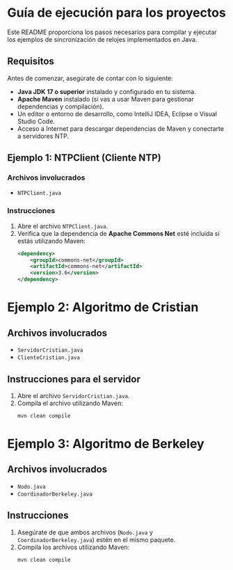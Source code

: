 # Guía de ejecución para los proyectos

Este README proporciona los pasos necesarios para compilar y ejecutar los ejemplos de sincronización de relojes implementados en Java.

## Requisitos

Antes de comenzar, asegúrate de contar con lo siguiente:
- **Java JDK 17 o superior** instalado y configurado en tu sistema.
- **Apache Maven** instalado (si vas a usar Maven para gestionar dependencias y compilación).
- Un editor o entorno de desarrollo, como IntelliJ IDEA, Eclipse o Visual Studio Code.
- Acceso a Internet para descargar dependencias de Maven y conectarte a servidores NTP.

## Ejemplo 1: NTPClient (Cliente NTP)

### Archivos involucrados
- `NTPClient.java`

### Instrucciones
1. Abre el archivo `NTPClient.java`.
2. Verifica que la dependencia de **Apache Commons Net** esté incluida si estás utilizando Maven:
   ```xml
   <dependency>
       <groupId>commons-net</groupId>
       <artifactId>commons-net</artifactId>
       <version>3.6</version>
   </dependency>

# Ejemplo 2: Algoritmo de Cristian

## Archivos involucrados
- `ServidorCristian.java`
- `ClienteCristian.java`

## Instrucciones para el servidor
1. Abre el archivo `ServidorCristian.java`.
2. Compila el archivo utilizando Maven:
   ```bash
   mvn clean compile

# Ejemplo 3: Algoritmo de Berkeley

## Archivos involucrados
- `Nodo.java`
- `CoordinadorBerkeley.java`

## Instrucciones
1. Asegúrate de que ambos archivos (`Nodo.java` y `CoordinadorBerkeley.java`) estén en el mismo paquete.
2. Compila los archivos utilizando Maven:
   ```bash
   mvn clean compile
